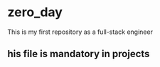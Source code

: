 # zero_day
This is my first repository as a full-stack engineer
## his file is mandatory in projects
